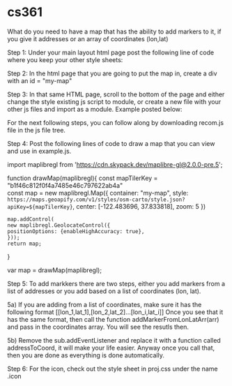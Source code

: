 # cs361

What do you need to have a map that has the ability to add markers to it, if you give it 
addresses or an array of coordinates (lon,lat)

Step 1: Under your main layout html page post the following line of code where you keep your 
other style sheets: <link rel = "stylesheet" type="text/css" href="https://cdn.skypack.dev/maplibre-gl/dist/maplibre-gl.css">

Step 2: In the html page that you are going to put the map in, create a div with an id = "my-map"

Step 3: In that same HTML page, scroll to the bottom of the page and either change the style existing js script 
to module, or create a new file with your other js files and import as a module. Example posted below:
<script type="module" src = "js/example.js"> </script>

For the next following steps, you can follow along by downloading recom.js file in the js file tree.

Step 4: Post the following lines of code to draw a map that you can view and use in example.js. 

import maplibregl from 'https://cdn.skypack.dev/maplibre-gl@2.0.0-pre.5';

function drawMap(maplibregl){
    const mapTilerKey = "b1f46c812f0f4a7485e46c797622ab4a"    
    const map = new maplibregl.Map({
    container: "my-map",
    style: `https://maps.geoapify.com/v1/styles/osm-carto/style.json?apiKey=${mapTilerKey}`,
    center: [-122.483696, 37.833818],
    zoom: 5
    })
    

    map.addControl(
    new maplibregl.GeolocateControl({
    positionOptions: {enableHighAccuracy: true},
    }));
    return map;
}

var map = drawMap(maplibregl);

Step 5: To add markkers there are two steps, either you add markers from a list of addresses or you
add based on a list of coordinates (lon, lat).

5a) If you are adding from a list of coordinates, make sure it has the following format 
[[lon_1,lat_1],[lon_2,lat_2]...[lon_i,lat_i]]
Once you see that it has the same format, then call the function addMarkerFromLonLatArr(arr)
and pass in the coordinates array. You will see the resutls then.

5b) Remove the sub.addEventListener and replace it with a function called addressToCoord, it will make
your life easier. Anyway once you call that, then you are done as everything is done automatically.

Step 6: For the icon, check out the style sheet in proj.css under the name .icon

